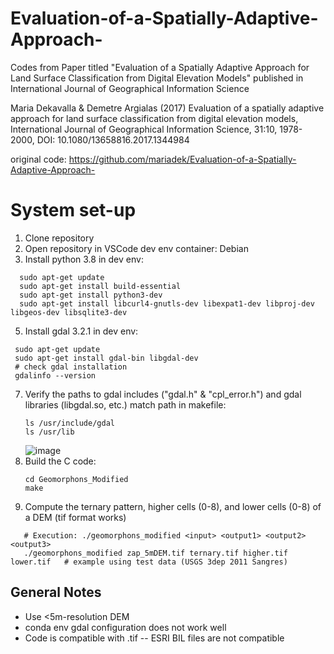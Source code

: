 # Evaluation-of-a-Spatially-Adaptive-Approach-
Codes from Paper titled "Evaluation of a Spatially Adaptive Approach for Land Surface Classification from Digital Elevation Models" published in International Journal of Geographical Information Science  

Maria Dekavalla & Demetre Argialas (2017) Evaluation of a spatially adaptive approach for land surface classification from digital elevation models, International Journal of Geographical Information Science, 31:10, 1978-2000, DOI: 10.1080/13658816.2017.1344984 

original code: https://github.com/mariadek/Evaluation-of-a-Spatially-Adaptive-Approach-

# System set-up
1) Clone repository
2) Open repository in VSCode dev env container: Debian
3) Install python 3.8 in dev env:
```
  sudo apt-get update
  sudo apt-get install build-essential
  sudo apt-get install python3-dev
  sudo apt-get install libcurl4-gnutls-dev libexpat1-dev libproj-dev libgeos-dev libsqlite3-dev
```
5) Install gdal 3.2.1 in dev env:
  ```
   sudo apt-get update
   sudo apt-get install gdal-bin libgdal-dev
   # check gdal installation
   gdalinfo --version
 ```
   
7) Verify the paths to gdal includes ("gdal.h" & "cpl_error.h") and gdal libraries (libgdal.so, etc.) match path in makefile:
   ```
   ls /usr/include/gdal
   ls /usr/lib
   ```
   ![image](https://github.com/madelineschwarz/Spatially-Adaptive-Geomorphons/assets/60195170/c096a804-c62a-4f2e-a0df-3499aa3b4713)
9) Build the C code:
    ```
   cd Geomorphons_Modified
   make
    ```
11) Compute the ternary pattern, higher cells (0-8), and lower cells (0-8) of a DEM (tif format works)
```
   # Execution: ./geomorphons_modified <input> <output1> <output2> <output3>
   ./geomorphons_modified zap_5mDEM.tif ternary.tif higher.tif lower.tif   # example using test data (USGS 3dep 2011 Sangres)
```
## General Notes
- Use <5m-resolution DEM
- conda env gdal configuration does not work well
- Code is compatible with .tif -- ESRI BIL files are not compatible
  


   
